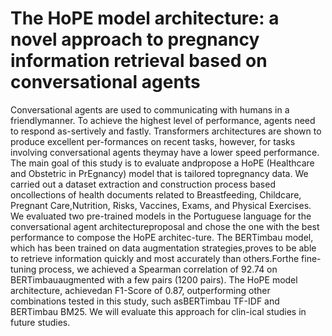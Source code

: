 # The HoPE model architecture: a novel approach to pregnancy information retrieval based on conversational agents
Conversational agents are used to communicating with humans in a friendlymanner.  To  achieve  the  highest  level  of  performance,  agents  need  to  respond  as-sertively and fastly. Transformers architectures are shown to produce excellent per-formances on recent tasks, however, for tasks involving conversational agents theymay have a lower speed performance. The main goal of this study is to evaluate andpropose a HoPE (Healthcare and Obstetric in PrEgnancy) model that is tailored topregnancy data. We carried out a dataset extraction and construction process based oncollections of health documents related to Breastfeeding, Childcare, Pregnant Care,Nutrition, Risks, Vaccines, Exams, and Physical Exercises. We evaluated two pre-trained models in the Portuguese language for the conversational agent architectureproposal and chose the one with the best performance to compose the HoPE architec-ture. The BERTimbau model, which has been trained on data augmentation strategies,proves to be able to retrieve information quickly and most accurately than others.Forthe fine-tuning process, we achieved a Spearman correlation of 92.74 on BERTimbauaugmented with a few pairs (1200 pairs). The HoPE model architecture, achievedan F1-Score of 0.87, outperforming other combinations tested in this study, such asBERTimbau TF-IDF and BERTimbau BM25. We will evaluate this approach for clin-ical studies in future studies.
